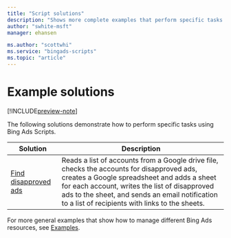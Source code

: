 ```yaml
---
title: "Script solutions"
description: "Shows more complete examples that perform specific tasks."
author: "swhite-msft"
manager: ehansen

ms.author: "scottwhi"
ms.service: "bingads-scripts"
ms.topic: "article"
---
```


# Example solutions

[!INCLUDE[preview-note](../includes/preview-note.md)]


The following solutions demonstrate how to perform specific tasks using Bing Ads Scripts. 

|Solution|Description
|-|-
|[Find disapproved ads](execute-in-parallel.md)|Reads a list of accounts from a Google drive file, checks the accounts for disapproved ads, creates a Google spreadsheet and adds a sheet for each account, writes the list of disapproved ads to the sheet, and sends an email notification to a list of recipients with links to the sheets.

For more general examples that show how to manage different Bing Ads resources, see [Examples](../examples/index.md).